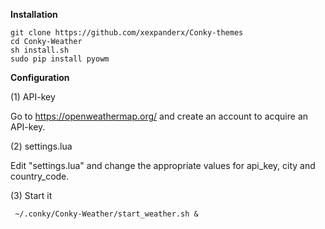 
<b>Installation</b>
```
git clone https://github.com/xexpanderx/Conky-themes
cd Conky-Weather
sh install.sh
sudo pip install pyowm
```

<b>Configuration</b>

(1) API-key

Go to https://openweathermap.org/ and create an account to acquire an API-key.

(2) settings.lua

Edit "settings.lua" and change the appropriate values for api_key, city and country_code.

(3) Start it

```
 ~/.conky/Conky-Weather/start_weather.sh &
```

